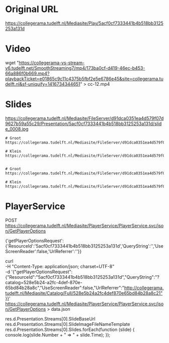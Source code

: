 # Original URL
https://collegerama.tudelft.nl/Mediasite/Play/5acf0cf7333441b4b518bb3125253a131d

# Video
wget "https://collegerama-vs-stream-v6.tudelft.net/SmoothStreaming7/mp4/173ba0cf-d419-46ec-b453-66a886f0b669.mp4?playbackTicket=e01865c9c11c4375b5fbf2e5e6786e45&site=collegerama.tudelft.nl&sf-uniquify=1416734344651" > cc-12.mp4

# Slides
https://collegerama.tudelft.nl/Mediasite/FileServer/d91dca0351ea4d579f07d9627b59a55c29/Presentation/5acf0cf7333441b4b518bb3125253a131d/slide_0008.jpg

    # Groot
    https://collegerama.tudelft.nl/Mediasite/FileServer/d91dca0351ea4d579f07d9627b59a55c29/Presentation/5acf0cf7333441b4b518bb3125253a131d/slide_0009.jpg

    # Klein
    https://collegerama.tudelft.nl/Mediasite/FileServer/d91dca0351ea4d579f07d9627b59a55c29/Presentation/5acf0cf7333441b4b518bb3125253a131d/slide_0009_819_512.jpg


    # Groot
    https://collegerama.tudelft.nl/Mediasite/FileServer/d91dca0351ea4d579f07d9627b59a55c29/Presentation/5acf0cf7333441b4b518bb3125253a131d/slide_0010.jpg

    # Klein
    https://collegerama.tudelft.nl/Mediasite/FileServer/d91dca0351ea4d579f07d9627b59a55c29/Presentation/5acf0cf7333441b4b518bb3125253a131d/slide_0010_819_512.jpg

# PlayerService
POST https://collegerama.tudelft.nl/Mediasite/PlayerService/PlayerService.svc/json/GetPlayerOptions

{'getPlayerOptionsRequest':{'ResourceId':'5acf0cf7333441b4b518bb3125253a131d','QueryString':'','UseScreenReader':false,'UrlReferrer':''}}

curl \
    -H "Content-Type: application/json; charset=UTF-8" \
    -d '{"getPlayerOptionsRequest":{"ResourceId":"5acf0cf7333441b4b518bb3125253a131d","QueryString":"?catalog=528e5b24-a2fc-4def-870e-65bd84b28a8c","UseScreenReader":false,"UrlReferrer":"http://collegerama.tudelft.nl/Mediasite/Catalog/Full/528e5b24a2fc4def870e65bd84b28a8c21"}}' \
    https://collegerama.tudelft.nl/Mediasite/PlayerService/PlayerService.svc/json/GetPlayerOptions > data.json

res.d.Presentation.Streams[0].SlideBaseUrl
res.d.Presentation.Streams[0].SlideImageFileNameTemplate
res.d.Presentation.Streams[0].Slides.forEach(function (slide) {
    console.log(slide.Number + " => " + slide.Time);
});